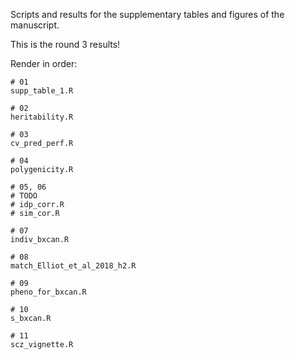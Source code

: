 Scripts and results for the supplementary tables and figures of the manuscript.

This is the round 3 results!

Render in order:

```
# 01
supp_table_1.R

# 02 
heritability.R

# 03
cv_pred_perf.R

# 04 
polygenicity.R

# 05, 06
# TODO
# idp_corr.R
# sim_cor.R

# 07
indiv_bxcan.R

# 08 
match_Elliot_et_al_2018_h2.R

# 09
pheno_for_bxcan.R

# 10
s_bxcan.R

# 11 
scz_vignette.R
```